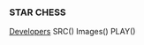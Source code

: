 ### STAR CHESS
[Developers](https://github.com/RobertBu1/Group_StarChess/blob/main/Developers)
SRC()
Images()
PLAY()
